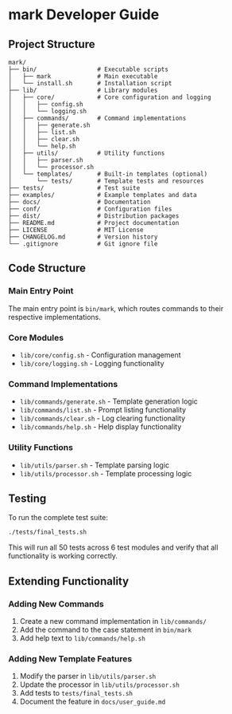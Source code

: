 # mark Developer Guide

## Project Structure

```
mark/
├── bin/                 # Executable scripts
│   ├── mark             # Main executable
│   └── install.sh       # Installation script
├── lib/                 # Library modules
│   ├── core/            # Core configuration and logging
│   │   ├── config.sh
│   │   └── logging.sh
│   ├── commands/        # Command implementations
│   │   ├── generate.sh
│   │   ├── list.sh
│   │   ├── clear.sh
│   │   └── help.sh
│   ├── utils/           # Utility functions
│   │   ├── parser.sh
│   │   └── processor.sh
│   └── templates/       # Built-in templates (optional)
│       └── tests/       # Template tests and resources
├── tests/               # Test suite
├── examples/            # Example templates and data
├── docs/                # Documentation
├── conf/                # Configuration files
├── dist/                # Distribution packages
├── README.md            # Project documentation
├── LICENSE              # MIT License
├── CHANGELOG.md         # Version history
└── .gitignore           # Git ignore file
```

## Code Structure

### Main Entry Point
The main entry point is `bin/mark`, which routes commands to their respective implementations.

### Core Modules
- `lib/core/config.sh` - Configuration management
- `lib/core/logging.sh` - Logging functionality

### Command Implementations
- `lib/commands/generate.sh` - Template generation logic
- `lib/commands/list.sh` - Prompt listing functionality
- `lib/commands/clear.sh` - Log clearing functionality
- `lib/commands/help.sh` - Help display functionality

### Utility Functions
- `lib/utils/parser.sh` - Template parsing logic
- `lib/utils/processor.sh` - Template processing logic

## Testing

To run the complete test suite:

```bash
./tests/final_tests.sh
```

This will run all 50 tests across 6 test modules and verify that all functionality is working correctly.

## Extending Functionality

### Adding New Commands
1. Create a new command implementation in `lib/commands/`
2. Add the command to the case statement in `bin/mark`
3. Add help text to `lib/commands/help.sh`

### Adding New Template Features
1. Modify the parser in `lib/utils/parser.sh`
2. Update the processor in `lib/utils/processor.sh`
3. Add tests to `tests/final_tests.sh`
4. Document the feature in `docs/user_guide.md`